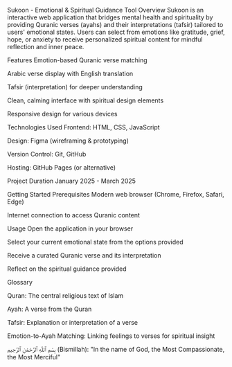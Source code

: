 Sukoon - Emotional & Spiritual Guidance Tool
Overview
Sukoon is an interactive web application that bridges mental health and spirituality by providing Quranic verses (ayahs) and their interpretations (tafsir) tailored to users' emotional states. Users can select from emotions like gratitude, grief, hope, or anxiety to receive personalized spiritual content for mindful reflection and inner peace.

Features
Emotion-based Quranic verse matching

Arabic verse display with English translation

Tafsir (interpretation) for deeper understanding

Clean, calming interface with spiritual design elements

Responsive design for various devices

Technologies Used
Frontend: HTML, CSS, JavaScript

Design: Figma (wireframing & prototyping)

Version Control: Git, GitHub

Hosting: GitHub Pages (or alternative)

Project Duration
January 2025 - March 2025

Getting Started
Prerequisites
Modern web browser (Chrome, Firefox, Safari, Edge)

Internet connection to access Quranic content

Usage
Open the application in your browser

Select your current emotional state from the options provided

Receive a curated Quranic verse and its interpretation

Reflect on the spiritual guidance provided

Glossary

Quran: The central religious text of Islam

Ayah: A verse from the Quran

Tafsir: Explanation or interpretation of a verse

Emotion-to-Ayah Matching: Linking feelings to verses for spiritual insight

بِسْمِ ٱللّٰهِ ٱلرَّحْمَٰنِ ٱلرَّحِيمِ (Bismillah): "In the name of God, the Most Compassionate, the Most Merciful"

